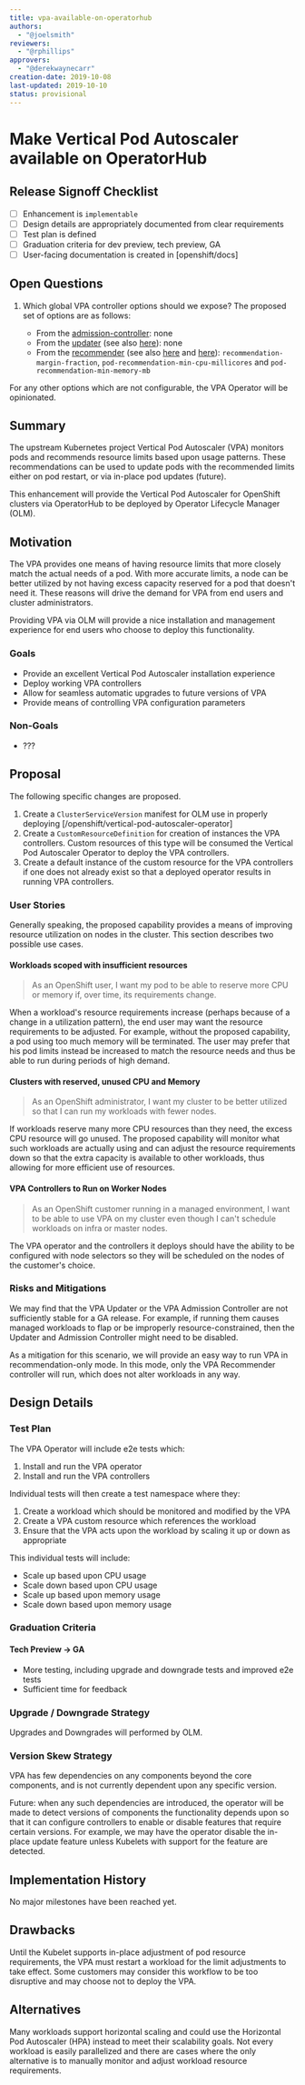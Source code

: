 ```yaml
---
title: vpa-available-on-operatorhub
authors:
  - "@joelsmith"
reviewers:
  - "@rphillips"
approvers:
  - "@derekwaynecarr"
creation-date: 2019-10-08
last-updated: 2019-10-10
status: provisional
---
```


# Make Vertical Pod Autoscaler available on OperatorHub

## Release Signoff Checklist

- [ ] Enhancement is `implementable`
- [ ] Design details are appropriately documented from clear requirements
- [ ] Test plan is defined
- [ ] Graduation criteria for dev preview, tech preview, GA
- [ ] User-facing documentation is created in [openshift/docs]

## Open Questions

1. Which global VPA controller options should we expose? The proposed set of options are as follows:

 	- From the [admission-controller](https://github.com/kubernetes/autoscaler/blob/master/vertical-pod-autoscaler/pkg/admission-controller/main.go#L47-L58): none
	- From the [updater](https://github.com/kubernetes/autoscaler/blob/master/vertical-pod-autoscaler/pkg/updater/main.go#L39-L48)  (see also [here](https://github.com/kubernetes/autoscaler/blob/master/vertical-pod-autoscaler/pkg/updater/priority/update_priority_calculator.go#L40-L42)): none
	- From the [recommender](https://github.com/kubernetes/autoscaler/blob/master/vertical-pod-autoscaler/pkg/recommender/main.go#L35-L52)    (see also [here](https://github.com/kubernetes/autoscaler/blob/master/vertical-pod-autoscaler/pkg/recommender/logic/recommender.go#L26-L28) and    [here](https://github.com/kubernetes/autoscaler/blob/master/vertical-pod-autoscaler/pkg/recommender/routines/recommender.go#L43-L45)): `recommendation-margin-fraction`, `pod-recommendation-min-cpu-millicores` and
`pod-recommendation-min-memory-mb`

For any other options which are not configurable, the VPA Operator will be opinionated.

## Summary

The upstream Kubernetes project Vertical Pod Autoscaler (VPA) monitors pods and
recommends resource limits based upon usage patterns. These recommendations can
be used to update pods with the recommended limits either on pod restart, or
via in-place pod updates (future).

This enhancement will provide the Vertical Pod Autoscaler for OpenShift
clusters via OperatorHub to be deployed by Operator Lifecycle Manager (OLM).

## Motivation

The VPA provides one means of having resource limits that more closely match
the actual needs of a pod. With more accurate limits, a node can be better
utilized by not having excess capacity reserved for a pod that doesn't need it.
These reasons will drive the demand for VPA from end users and cluster
administrators.

Providing VPA via OLM will provide a nice installation and management
experience for end users who choose to deploy this functionality.

### Goals

- Provide an excellent Vertical Pod Autoscaler installation experience
- Deploy working VPA controllers
- Allow for seamless automatic upgrades to future versions of VPA
- Provide means of controlling VPA configuration parameters

### Non-Goals

- ???

## Proposal

The following specific changes are proposed.

1. Create a `ClusterServiceVersion` manifest for OLM use in properly deploying
   [/openshift/vertical-pod-autoscaler-operator]
2. Create a `CustomResourceDefinition` for creation of instances the VPA
   controllers. Custom resources of this type will be consumed the Vertical Pod
   Autoscaler Operator to deploy the VPA controllers.
3. Create a default instance of the custom resource for the VPA controllers if
   one does not already exist so that a deployed operator results in running
   VPA controllers.

### User Stories

Generally speaking, the proposed capability provides a means of improving
resource utilization on nodes in the cluster. This section describes two
possible use cases.

#### Workloads scoped with insufficient resources

> As an OpenShift user, I want my pod to be able to reserve more CPU or
> memory if, over time, its requirements change.

When a workload's resource requirements increase (perhaps because of a change
in a utilization pattern), the end user may want the resource requirements to be
adjusted. For example, without the proposed capability, a pod using too much memory will
be terminated. The user may prefer that his pod limits instead be increased
to match the resource needs and thus be able to run during periods of high
demand.

#### Clusters with reserved, unused CPU and Memory

> As an OpenShift administrator, I want my cluster to be better utilized so that I
> can run my workloads with fewer nodes.

If workloads reserve many more CPU resources than they need, the excess CPU
resource will go unused. The proposed capability will monitor what such
workloads are actually using and can adjust the resource requirements down so
that the extra capacity is available to other workloads, thus allowing for
more efficient use of resources.

#### VPA Controllers to Run on Worker Nodes

> As an OpenShift customer running in a managed environment, I want to be able
> to use VPA on my cluster even though I can't schedule workloads on infra or
> master nodes.

The VPA operator and the controllers it deploys should have the ability to be
configured with node selectors so they will be scheduled on the nodes of the
customer's choice.

### Risks and Mitigations

We may find that the VPA Updater or the VPA Admission Controller are not
sufficiently stable for a GA release. For example, if running them causes
managed workloads to flap or be improperly resource-constrained, then
the Updater and Admission Controller might need to be disabled.

As a mitigation for this scenario, we will provide an easy way to run VPA
in recommendation-only mode.  In this mode, only the VPA Recommender
controller will run, which does not alter workloads in any way.

## Design Details

### Test Plan

The VPA Operator will include e2e tests which:

1. Install and run the VPA operator
2. Install and run the VPA controllers

Individual tests will then create a test namespace where they:

1. Create a workload which should be monitored and modified by the VPA
2. Create a VPA custom resource which references the workload
3. Ensure that the VPA acts upon the workload by scaling it up or down
    as appropriate

This individual tests will include:

* Scale up based upon CPU usage
* Scale down based upon CPU usage
* Scale up based upon memory usage
* Scale down based upon memory usage

### Graduation Criteria

#### Tech Preview -> GA 

- More testing, including upgrade and downgrade tests and improved e2e tests
- Sufficient time for feedback

### Upgrade / Downgrade Strategy

Upgrades and Downgrades will performed by OLM.

### Version Skew Strategy

VPA has few dependencies on any components beyond the core components, and is
not currently dependent upon any specific version.

Future: when any such dependencies are introduced, the operator will be made to
detect versions of components the functionality depends upon so that it can
configure controllers to enable or disable features that require certain
versions. For example, we may have the operator disable the in-place update
feature unless Kubelets with support for the feature are detected.

## Implementation History

No major milestones have been reached yet.

## Drawbacks

Until the Kubelet supports in-place adjustment of pod resource requirements,
the VPA must restart a workload for the limit adjustments to take effect. Some
customers may consider this workflow to be too disruptive and may choose not to
deploy the VPA.

## Alternatives

Many workloads support horizontal scaling and could use the Horizontal Pod
Autoscaler (HPA) instead to meet their scalability goals. Not every workload is
easily parallelized and there are cases where the only alternative is to
manually monitor and adjust workload resource requirements.
